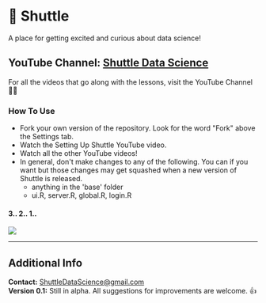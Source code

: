# :rocket: Shuttle
A place for getting excited and curious about data science! 

## YouTube Channel: <a href="https://www.youtube.com/channel/UCHIge2lulmLXhEhWpajOT3Q" target="_blank">Shuttle Data Science</a>
For all the videos that go along with the lessons, visit the YouTube Channel :man_technologist:

### How To Use
* Fork your own version of the repository. Look for the word "Fork" above the Settings tab.
* Watch the Setting Up Shuttle YouTube video.
* Watch all the other YouTube videos!
* In general, don't make changes to any of the following. You can if you want but those changes may get squashed when a new version of Shuttle is released.
    * anything in the 'base' folder
    * ui.R, server.R, global.R, login.R

#### 3.. 2.. 1..
![](https://thumbs.gfycat.com/FastSecondGalapagosmockingbird-size_restricted.gif)

---

## Additional Info
**Contact:** ShuttleDataScience@gmail.com  
**Version 0.1:** Still in alpha. All suggestions for improvements are welcome. :thumbsup:
